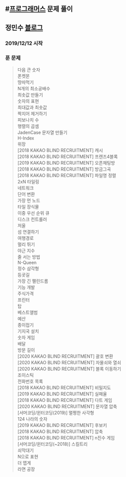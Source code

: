 #[프로그래머스](https://programmers.co.kr/) 문제 풀이
---
## 정민수 [블로그](https://utopia0716.tistory.com/)
### 2019/12/12 시작
### 푼 문제
>다음 큰 숫자</br>
>폰켓몬</br>
>땅따먹기</br>
>N개의 최소공배수</br>
>최솟값 만들기</br>
>숫자의 표현</br>
>최대값과 최솟값</br>
>짝지어 제거하기</br>
>피보나치 수</br>
>행렬의 곱셈</br>
>JadenCase 문자열 만들기</br>
>H-Index</br>
>위장</br>
>[2018 KAKAO BLIND RECRUITMENT] 캐시</br>
>[2018 KAKAO BLIND RECRUITMENT] 프렌즈4블록</br>
>[2019 KAKAO BLIND RECRUITMENT] 오픈채팅방</br>
>[2018 KAKAO BLIND RECRUITMENT] 방금그곡</br>
>[2018 KAKAO BLIND RECRUITMENT] 파일명 정렬</br>
>2xN 타일링</br>
>네트워크</br>
>단어 변환</br>
>가장 먼 노드</br>
>타일 장식물</br>
>이중 우선 순위 큐</br>
>디스크 컨트롤러</br>
>저울</br>
>섬 연결하기</br>
>여행경로</br>
>멀리 뛰기</br>
>야근 지수</br>
>줄 서는 방법</br>
>N-Queen</br>
>정수 삼각형</br>
>등굣길</br>
>가장 긴 팰린드롬</br>
>기능 개발</br>
>주식가격</br>
>프린터</br>
>탑</br>
>베스트앨범</br>
>예산</br>
>종이접기</br>
>기지국 설치</br>
>숫자 게임</br>
>배달</br>
>방문 길이</br>
>[2020 KAKAO BLIND RECRUITMENT] 괄호 변환</br>
>[2020 KAKAO BLIND RECRUITMENT] 자물쇠와 열쇠</br>
>[2020 KAKAO BLIND RECRUITMENT] 블록 이동하기</br>
>조이스틱</br>
>전화번호 목록</br>
>[2018 KAKAO BLIND RECRUITMENT] 비밀지도</br>
>[2019 KAKAO BLIND RECRUITMENT] 실패율</br>
>[2018 KAKAO BLIND RECRUITMENT] 다트 게임</br>
>[2020 KAKAO BLIND RECRUITMENT] 문자열 압축</br>
>[서머코딩/윈터코딩(2019)] 멀쩡한 사각형</br>
>124 나라의 숫자</br>
>[2019 KAKAO BLIND RECRUITMENT] 후보키</br>
>[2018 KAKAO BLIND RECRUITMENT] 압축</br>
>[2018 KAKAO BLIND RECRUITMENT] n진수 게임</br>
>[서머코딩/윈터코딩(~2018)] 스킬트리</br>
>쇠막대기</br>
>N으로 표현</br>
>더 맵게</br>
>라면 공장</br>




